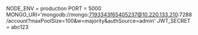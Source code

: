 NODE_ENV = production
PORT = 5000
MONGO_URI='mongodb://mongo:7193343f65405237@10.220.133.210:7288/account?maxPoolSize=100&w=majority&authSource=admin'
JWT_SECRET = abc123